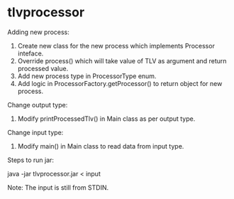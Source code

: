 # tlvprocessor
Adding new process:
1. Create new class for the new process which implements Processor inteface.
2. Override process() which will take value of TLV as argument and return processed value.
3. Add new process type in ProcessorType enum.
4. Add logic in ProcessorFactory.getProcessor() to return object for new process.

Change output type:
1. Modify printProcessedTlv() in Main class as per output type.

Change input type:
1. Modify main() in Main class to read data from input type.

Steps to run jar:

java -jar tlvprocessor.jar < input

Note: The input is still from STDIN.
